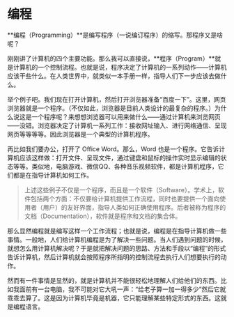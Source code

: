 # 编程

**编程（Programming）**是编写程序（一说编订程序）的缩写。那程序又是啥呢？

刚刚讲了计算机的四个主要功能。那么我可以直接说，**程序（Program）**就是计算机的一个控制流程。也就是说，程序决定了计算机的一系列动作——计算机应该干些什么。在人类世界中，就类似一本手册一样，指导人们下一步应该去做什么。

举个例子吧。我们现在打开计算机，然后打开浏览器准备“百度一下”。这里，网页浏览器就是一个程序。（不仅如此，浏览器是目前人类设计的最复杂的程序。）为什么说这是一个程序呢？来想想浏览器可以用来做什么——通过计算机来浏览网页——没错。浏览器决定了计算机一系列工作：接收网址输入、进行网络通信、呈现网页等等等等。因此浏览器是一个典型的计算机程序。

再比如我们要办公，打开了 Office Word。那么，Word 也是一个程序。它告诉计算机应该这样做：打开文件、呈现文件，通过键盘和鼠标的操作实时显示编辑的状态等等。类似地，电脑游戏、微信QQ、各种音乐视频软件，都是计算机程序，它们都是在指导计算机如何工作。

> 上述这些例子不仅是一个程序，而且是一个软件（Software）。学术上，软件包括两个方面：不仅要给计算机提供工作流程，同时也要提供一个面向使用者（用户）的友好界面，指导人类如何正确使用程序。后者被称为程序的文档（Documentation），软件就是程序和文档的集合体。

那么显然编程就是编写这样一个工作流程；也就是说，编程是在指导计算机做一些事情。一般地，人们给计算机编程是为了解决一些问题。当人们遇到问题的时候，就想怎么用计算机解决呢？于是就把解决问题的思路、方法和手段以“编程”的形式告诉计算机，然后计算机就会按照程序所指明的控制流程去执行人们想要执行的动作。

然而有一件事情是显然的，就是计算机并不能很轻松地理解人们给他们的东西。比如我面前有一台电脑，我不可能对它大吼一声：“给老子算一加一得多少”然后它就乖乖去算了。这是因为计算机毕竟是机器，它只能理解某些特定形式的东西。这就是编程语言。
